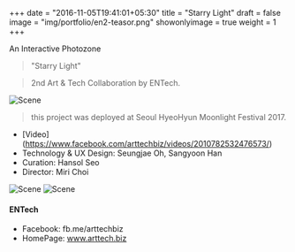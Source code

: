 +++
date = "2016-11-05T19:41:01+05:30"
title = "Starry Light"
draft = false
image = "img/portfolio/en2-teasor.png"
showonlyimage = true
weight = 1
+++

An Interactive Photozone 
<!--more-->

> "Starry Light"

> 2nd Art & Tech Collaboration by ENTech.

![Scene][2]

> this project was deployed at Seoul HyeoHyun Moonlight Festival 2017.
 
* [Video] (https://www.facebook.com/arttechbiz/videos/2010782532476573/) 
* Technology & UX Design: Seungjae Oh, Sangyoon Han
* Curation: Hansol Seo
* Director: Miri Choi

![Scene][3]
![Scene][2]


#### ENTech
* Facebook: fb.me/arttechbiz
* HomePage: www.arttech.biz

[1]: /img/portfolio/en2-overview.png
[2]: /img/portfolio/en2-kinect.png
[3]: /img/portfolio/en2-light.png
